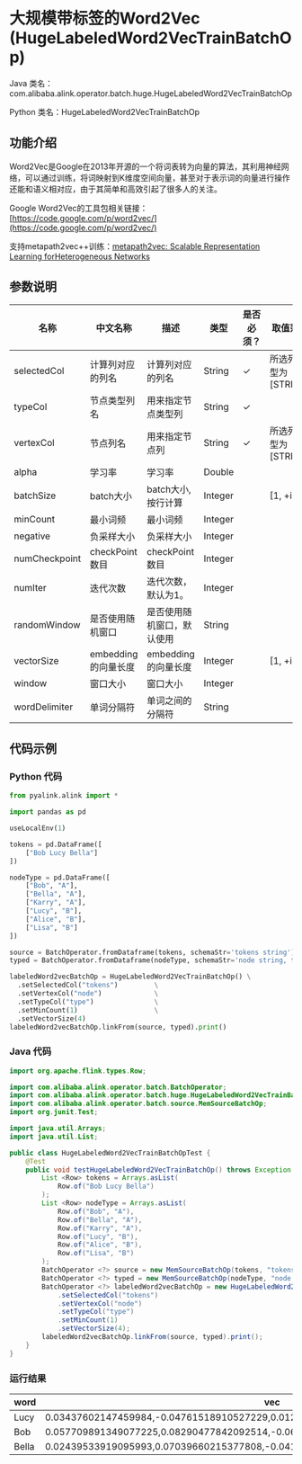 # 大规模带标签的Word2Vec (HugeLabeledWord2VecTrainBatchOp)
Java 类名：com.alibaba.alink.operator.batch.huge.HugeLabeledWord2VecTrainBatchOp

Python 类名：HugeLabeledWord2VecTrainBatchOp


## 功能介绍
Word2Vec是Google在2013年开源的一个将词表转为向量的算法，其利用神经网络，可以通过训练，将词映射到K维度空间向量，甚至对于表示词的向量进行操作还能和语义相对应，由于其简单和高效引起了很多人的关注。

Google Word2Vec的工具包相关链接：[https://code.google.com/p/word2vec/](https://code.google.com/p/word2vec/)

支持metapath2vec++训练：[metapath2vec: Scalable Representation Learning forHeterogeneous Networks](https://ericdongyx.github.io/papers/KDD17-dong-chawla-swami-metapath2vec.pdf)

## 参数说明


| 名称 | 中文名称 | 描述 | 类型 | 是否必须？ | 取值范围 | 默认值 |
| --- | --- | --- | --- | --- | --- | --- |
| selectedCol | 计算列对应的列名 | 计算列对应的列名 | String | ✓ | 所选列类型为 [STRING] |  |
| typeCol | 节点类型列名 | 用来指定节点类型列 | String | ✓ |  |  |
| vertexCol | 节点列名 | 用来指定节点列 | String | ✓ | 所选列类型为 [STRING] |  |
| alpha | 学习率 | 学习率 | Double |  |  | 0.025 |
| batchSize | batch大小 | batch大小, 按行计算 | Integer |  | [1, +inf) |  |
| minCount | 最小词频 | 最小词频 | Integer |  |  | 5 |
| negative | 负采样大小 | 负采样大小 | Integer |  |  | 5 |
| numCheckpoint | checkPoint 数目 | checkPoint 数目 | Integer |  |  | 1 |
| numIter | 迭代次数 | 迭代次数，默认为1。 | Integer |  |  | 1 |
| randomWindow | 是否使用随机窗口 | 是否使用随机窗口，默认使用 | String |  |  | "true" |
| vectorSize | embedding的向量长度 | embedding的向量长度 | Integer |  | [1, +inf) | 100 |
| window | 窗口大小 | 窗口大小 | Integer |  |  | 5 |
| wordDelimiter | 单词分隔符 | 单词之间的分隔符 | String |  |  | " " |



## 代码示例
### Python 代码
```python
from pyalink.alink import *

import pandas as pd

useLocalEnv(1)

tokens = pd.DataFrame([
    ["Bob Lucy Bella"]
])

nodeType = pd.DataFrame([
    ["Bob", "A"],
    ["Bella", "A"],
    ["Karry", "A"],
    ["Lucy", "B"],
    ["Alice", "B"],
    ["Lisa", "B"]
])

source = BatchOperator.fromDataframe(tokens, schemaStr='tokens string')
typed = BatchOperator.fromDataframe(nodeType, schemaStr='node string, type string')

labeledWord2vecBatchOp = HugeLabeledWord2VecTrainBatchOp() \
  .setSelectedCol("tokens")         \
  .setVertexCol("node")             \
  .setTypeCol("type")               \
  .setMinCount(1)                   \
  .setVectorSize(4)
labeledWord2vecBatchOp.linkFrom(source, typed).print()
```
### Java 代码
```java
import org.apache.flink.types.Row;

import com.alibaba.alink.operator.batch.BatchOperator;
import com.alibaba.alink.operator.batch.huge.HugeLabeledWord2VecTrainBatchOp;
import com.alibaba.alink.operator.batch.source.MemSourceBatchOp;
import org.junit.Test;

import java.util.Arrays;
import java.util.List;

public class HugeLabeledWord2VecTrainBatchOpTest {
	@Test
	public void testHugeLabeledWord2VecTrainBatchOp() throws Exception {
		List <Row> tokens = Arrays.asList(
			Row.of("Bob Lucy Bella")
		);
		List <Row> nodeType = Arrays.asList(
			Row.of("Bob", "A"),
			Row.of("Bella", "A"),
			Row.of("Karry", "A"),
			Row.of("Lucy", "B"),
			Row.of("Alice", "B"),
			Row.of("Lisa", "B")
		);
		BatchOperator <?> source = new MemSourceBatchOp(tokens, "tokens string");
		BatchOperator <?> typed = new MemSourceBatchOp(nodeType, "node string, type string");
		BatchOperator <?> labeledWord2vecBatchOp = new HugeLabeledWord2VecTrainBatchOp()
			.setSelectedCol("tokens")
			.setVertexCol("node")
			.setTypeCol("type")
			.setMinCount(1)
			.setVectorSize(4);
		labeledWord2vecBatchOp.linkFrom(source, typed).print();
	}
}
```
### 运行结果

| word  | vec                                                                                |
|-------|------------------------------------------------------------------------------------|
| Lucy  | 0.03437602147459984,-0.04761518910527229,0.012536839582026005,-0.09563367068767548 |
| Bob   | 0.057709891349077225,0.08290477842092514,-0.06487766653299332,0.026675613597035408 |
| Bella | 0.02439533919095993,0.07039660215377808,-0.04170553758740425,-0.061801809817552567 |

